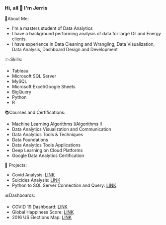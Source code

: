 ### Hi, all 👋 I'm Jerris

<!--
**JerrisG/JerrisG** is a ✨ _special_ ✨ repository because its `README.md` (this file) appears on your GitHub profile.

Here are some ideas to get you started:

- 🔭 I’m currently working on ...
- 🌱 I’m currently learning ...
- 👯 I’m looking to collaborate on ...
- 🤔 I’m looking for help with ...
- 💬 Ask me about ...
- 📫 How to reach me: ...
- 😄 Pronouns: ...
- ⚡ Fun fact: ...
- :bar_chart:
-->
💬About Me:
- I'm a masters student of Data Analytics
- I have a background performing analysis of data for large Oil and Energy clients.
- I have experience in Data Cleaning and Wrangling, Data Visualization, Data Analysis, Dashboard Design and Development

:📉Skills:
- Tableau
- Microsoft SQL Server
- MySQL
- Microsoft Excel/Google Sheets
- BigQuery
- Python
- R

📚Courses and Certifications:
- Machine Learning Algorithms I/Algorithms II
- Data Analytics Visualization and Communication
- Data Analytics Tools & Techniques
- Data Foundations
- Data Analytics Tools Applications
- Deep Learning on Cloud Platforms
- Google Data Analytics Certification

:construction_worker: Projects:
- Covid Analysis: [LINK](https://github.com/JerrisG/Portfolio_Projects/blob/main/PortfolioProject1V2.sql)
- Suicides Analysis: [LINK](https://github.com/JerrisG/SQL/blob/main/suicides_exploration.sql)
- Python to SQL Server Connection and Query: [LINK](https://github.com/JerrisG/Python/blob/main/python_to_sql_server.ipynb)

📊Dashboards:
- COVID 19 Dashboard: [LINK](https://public.tableau.com/views/COVID-19Dashboard_16217959357270/Dashboard1?:language=en-US&:display_count=n&:origin=viz_share_link)
- Global Happiness Score: [LINK](https://public.tableau.com/shared/DFYM44XST?:display_count=n&:origin=viz_share_link)
- 2016 US Elections Map: [LINK](https://public.tableau.com/views/JerrisGeorge_HW4/TreeMap?:language=en-US&:display_count=n&:origin=viz_share_link)
